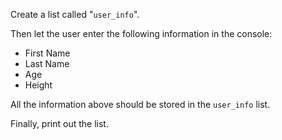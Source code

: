 Create a list called "`user_info`".

Then let the user enter the following information in the console:

* First Name
* Last Name
* Age
* Height

All the information above should be stored in the `user_info` list.

Finally, print out the list.
